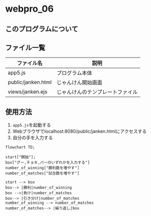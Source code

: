 # webpro_06

## このプログラムについて

## ファイル一覧
ファイル名|説明
-|-
app5.js | プログラム本体
public/janken.html | じゃんけん開始画面
views/janken.ejs | じゃんけんのテンプレートファイル

## 使用方法
1. ```app5.js```を起動する
1. Webブラウザでlocalhost:8080/public/janken.htmlにアクセスする
1. 自分の手を入力する


```mermaid
flowchart TD;

start["開始"];
box["グー,チョキ,パーのいずれかを入力する"]
number_of_winning["勝利数を増やす"]
number_of_matches["試合数を増やす"]

start --> box
box--> |勝利|number_of_winning
box -->|負け|number_of_matches
box--> |引き分け|number_of_matches
number_of_winning --> number_of_matches
number_of_matches--> |繰り返し|box
```

